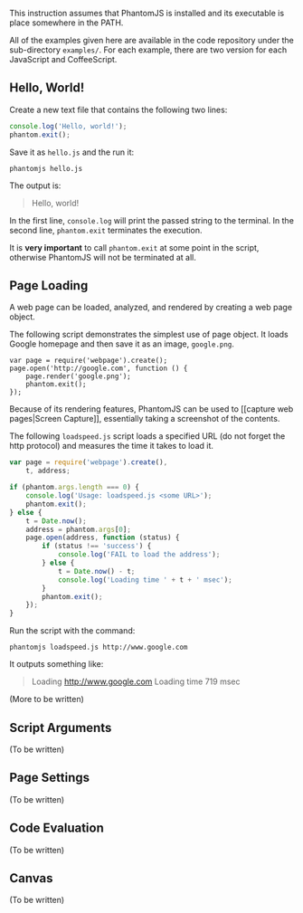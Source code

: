 This instruction assumes that PhantomJS is installed and its executable is place somewhere in the PATH.

All of the examples given here are available in the code repository under the sub-directory `examples/`. For each example, there are two version for each JavaScript and CoffeeScript.

## Hello, World!

Create a new text file that contains the following two lines:

```javascript
console.log('Hello, world!');
phantom.exit();
```

Save it as `hello.js` and the run it:

    phantomjs hello.js

The output is:

> Hello, world!

In the first line, `console.log` will print the passed string to the terminal. In the second line, `phantom.exit` terminates the execution.

It is **very important** to call `phantom.exit` at some point in the script, otherwise PhantomJS will not be terminated at all.

## Page Loading

A web page can be loaded, analyzed, and rendered by creating a web page object.

The following script demonstrates the simplest use of page object. It loads Google homepage and then save it as an image, `google.png`.

```
var page = require('webpage').create();
page.open('http://google.com', function () {
    page.render('google.png');
    phantom.exit();
});
```

Because of its rendering features, PhantomJS can be used to [[capture web pages|Screen Capture]], essentially taking a screenshot of the contents.

The following `loadspeed.js` script loads a specified URL (do not forget the http protocol) and measures the time it takes to load it.

```javascript
var page = require('webpage').create(),
    t, address;

if (phantom.args.length === 0) {
    console.log('Usage: loadspeed.js <some URL>');
    phantom.exit();
} else {
    t = Date.now();
    address = phantom.args[0];
    page.open(address, function (status) {
        if (status !== 'success') {
            console.log('FAIL to load the address');
        } else {
            t = Date.now() - t;
            console.log('Loading time ' + t + ' msec');
        }
        phantom.exit();
    });
}
```

Run the script with the command:

    phantomjs loadspeed.js http://www.google.com

It outputs something like:

> Loading http://www.google.com
> Loading time 719 msec

(More to be written)

## Script Arguments

(To be written)

## Page Settings

(To be written)

## Code Evaluation

(To be written)

## Canvas

(To be written)